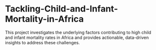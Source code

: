 # Tackling-Child-and-Infant-Mortality-in-Africa
This project investigates the underlying factors contributing to high child and infant mortality rates in Africa and provides actionable, data-driven insights to address these challenges.
